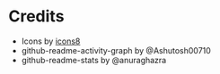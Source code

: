 # Credits

- Icons by [icons8](https://icons8.de/license)
- github-readme-activity-graph by @Ashutosh00710
- github-readme-stats by @anuraghazra
